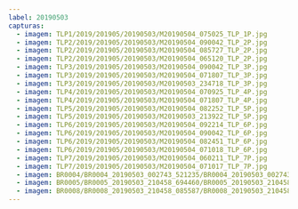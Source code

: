 ```yaml
---
label: 20190503
capturas:
  - imagem: TLP1/2019/201905/20190503/M20190504_075025_TLP_1P.jpg
  - imagem: TLP2/2019/201905/20190503/M20190504_090042_TLP_2P.jpg
  - imagem: TLP2/2019/201905/20190503/M20190504_085727_TLP_2P.jpg
  - imagem: TLP2/2019/201905/20190503/M20190504_065120_TLP_2P.jpg
  - imagem: TLP3/2019/201905/20190503/M20190504_090042_TLP_3P.jpg
  - imagem: TLP3/2019/201905/20190503/M20190504_071807_TLP_3P.jpg
  - imagem: TLP3/2019/201905/20190503/M20190503_234718_TLP_3P.jpg
  - imagem: TLP4/2019/201905/20190503/M20190504_070925_TLP_4P.jpg
  - imagem: TLP4/2019/201905/20190503/M20190504_071807_TLP_4P.jpg
  - imagem: TLP5/2019/201905/20190503/M20190504_082252_TLP_5P.jpg
  - imagem: TLP5/2019/201905/20190503/M20190503_213922_TLP_5P.jpg
  - imagem: TLP6/2019/201905/20190503/M20190504_092214_TLP_6P.jpg
  - imagem: TLP6/2019/201905/20190503/M20190504_090042_TLP_6P.jpg
  - imagem: TLP6/2019/201905/20190503/M20190504_082451_TLP_6P.jpg
  - imagem: TLP6/2019/201905/20190503/M20190504_071018_TLP_6P.jpg
  - imagem: TLP7/2019/201905/20190503/M20190504_060211_TLP_7P.jpg
  - imagem: TLP7/2019/201905/20190503/M20190504_071017_TLP_7P.jpg
  - imagem: BR0004/BR0004_20190503_002743_521235/BR0004_20190503_002743_521235_stack_48_meteors.jpg
  - imagem: BR0005/BR0005_20190503_210458_694460/BR0005_20190503_210458_694460_stack_2_meteors.jpg
  - imagem: BR0008/BR0008_20190503_210458_085587/BR0008_20190503_210458_085587_stack_1_meteors.jpg
---
```

